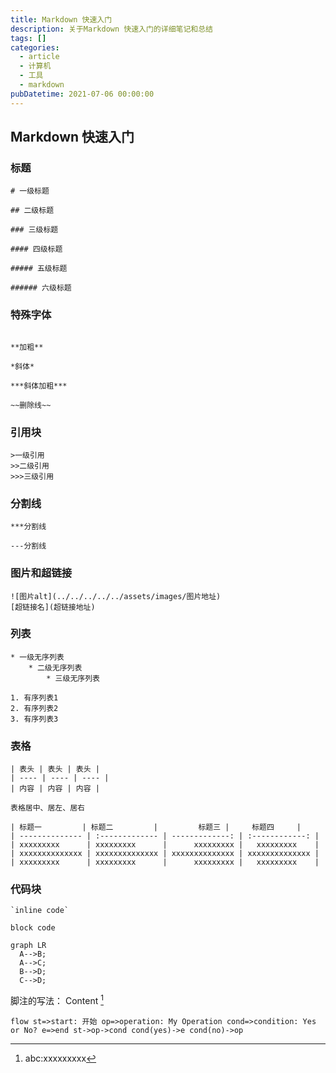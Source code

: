 ```yaml
---
title: Markdown 快速入门
description: 关于Markdown 快速入门的详细笔记和总结
tags: []
categories:
  - article
  - 计算机
  - 工具
  - markdown
pubDatetime: 2021-07-06 00:00:00
---
```


## Markdown 快速入门

### 标题

```code
# 一级标题

## 二级标题

### 三级标题

#### 四级标题

##### 五级标题

###### 六级标题

```

### 特殊字体

```code

**加粗**

*斜体*

***斜体加粗***

~~删除线~~
```

### 引用块

```code
>一级引用
>>二级引用
>>>三级引用
```

### 分割线

```code
***分割线

---分割线
```

### 图片和超链接

```code
![图片alt](../../../../../assets/images/图片地址)
[超链接名](超链接地址)
```

### 列表

```code
* 一级无序列表
    * 二级无序列表
        * 三级无序列表

1. 有序列表1
2. 有序列表2
3. 有序列表3
```

### 表格

```code
| 表头 | 表头 | 表头 |
| ---- | ---- | ---- |
| 内容 | 内容 | 内容 |

表格居中、居左、居右

| 标题一         | 标题二         |         标题三 |     标题四     |
| -------------- | :------------- | -------------: | :------------: |
| xxxxxxxxx      | xxxxxxxxx      |      xxxxxxxxx |   xxxxxxxxx    |
| xxxxxxxxxxxxxx | xxxxxxxxxxxxxx | xxxxxxxxxxxxxx | xxxxxxxxxxxxxx |
| xxxxxxxxx      | xxxxxxxxx      |      xxxxxxxxx |   xxxxxxxxx    |
```

### 代码块

```code
`inline code`

block code

```

```mermaid
graph LR
  A-->B;
  A-->C;
  B-->D;
  C-->D;
```

脚注的写法：
Content [^1]

[^1]: abc:xxxxxxxxx

​`flow st=>start: 开始 op=>operation: My Operation cond=>condition: Yes or No? e=>end st->op->cond cond(yes)->e cond(no)->op ​`
